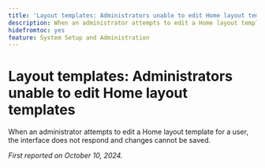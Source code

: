 ```yaml
---
title: 'Layout templates: Administrators unable to edit Home layout templates'
description: When an administrator attempts to edit a Home layout template for a user, the interface does not respond and changes cannot be saved.
hidefromtoc: yes
feature: System Setup and Administration
---
```

# Layout templates: Administrators unable to edit Home layout templates

When an administrator attempts to edit a Home layout template for a user, the interface does not respond and changes cannot be saved.

_First reported on October 10, 2024._
